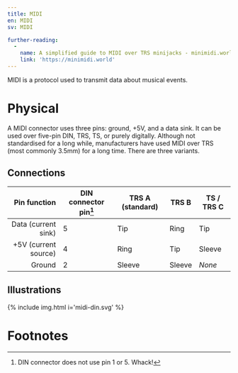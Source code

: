 ```yaml
---
title: MIDI
en: MIDI
sv: MIDI

further-reading:
  -
    name: A simplified guide to MIDI over TRS minijacks - minimidi.world
    link: 'https://minimidi.world'
---
```


MIDI is a protocol used to transmit data about musical events.

# Physical 

A MIDI connector uses three pins: ground, +5V, and a data sink. It can be
used over five-pin DIN, TRS, TS, or purely digitally. Although not standardised
for a long while, manufacturers have used MIDI over TRS (most commonly 3.5mm)
for a long time. There are three variants.

## Connections

| Pin function         | DIN connector pin[^din-conn] | TRS A **(standard)** | TRS B  | TS / TRS C |
|---------------------:|------------------------------|----------------------|--------|------------|
| Data (current sink)  |5                             | Tip                  | Ring   | Tip        |
| +5V (current source) |4                             | Ring                 | Tip    | Sleeve     |
| Ground               |2                             | Sleeve               | Sleeve | *None*     |

## Illustrations

{% include img.html i='midi-din.svg' %}

# Footnotes

[^din-conn]: DIN connector does not use pin 1 or 5. Whack!
